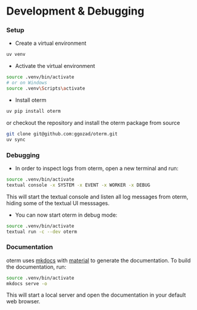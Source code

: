 # Development & Debugging

### Setup

- Create a virtual environment
```sh
uv venv
```
- Activate the virtual environment
```sh
source .venv/bin/activate
# or on Windows
source .venv\Scripts\activate
```

- Install oterm
```sh
uv pip install oterm
```
or checkout the repository and install the oterm package from source
```sh
git clone git@github.com:ggozad/oterm.git
uv sync
```

### Debugging

- In order to inspect logs from oterm, open a new terminal and run:
```sh
source .venv/bin/activate
textual console -x SYSTEM -x EVENT -x WORKER -x DEBUG
```
This will start the textual console and listen all log messages from oterm, hiding some of the textual UI messsages.

- You can now start oterm in debug mode:
```sh
source .venv/bin/activate
textual run -c --dev oterm
```

### Documentation

oterm uses [mkdocs](https://www.mkdocs.org/) with [material](https://squidfunk.github.io/mkdocs-material/) to generate the documentation. To build the documentation, run:
```sh
source .venv/bin/activate
mkdocs serve -o
```
This will start a local server and open the documentation in your default web browser.
